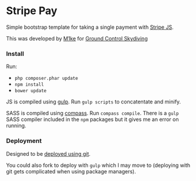 # Stripe Pay

Simple bootstrap template for taking a single payment with [Stripe JS](https://stripe.com).

This was developed by [M1ke](http://twitter.com/m1ke) for [Ground Control Skydiving](http://gcskydiving.com)

### Install

Run:

* `php composer.phar update`
* `npm install`
* `bower update`

JS is compiled using [gulp](http://gulpjs.com). Run `gulp scripts` to concatentate and minify.

SASS is compiled using [compass](http://compass-style.org). Run `compass compile`. There is a `gulp` SASS compiler included in the `npm` packages but it gives me an error on running.

### Deployment

Designed to be [deployed using git](https://github.com/M1ke/git-deploy).

You could also fork to deploy with `gulp` which I may move to (deploying with git gets complicated when using package managers).
